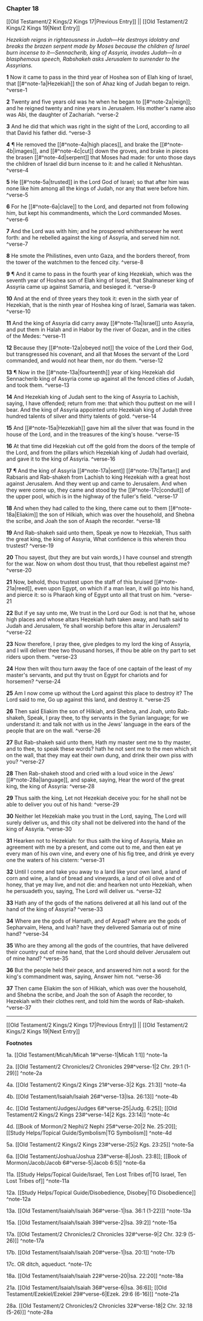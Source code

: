 ### Chapter 18

[[Old Testament/2 Kings/2 Kings 17|Previous Entry]]  ||  [[Old Testament/2 Kings/2 Kings 19|Next Entry]]

*Hezekiah reigns in righteousness in Judah—He destroys idolatry and breaks the brazen serpent made by Moses because the children of Israel burn incense to it—Sennacherib, king of Assyria, invades Judah—In a blasphemous speech, Rabshakeh asks Jerusalem to surrender to the Assyrians.*

**1**  Now it came to pass in the third year of Hoshea son of Elah king of Israel, that [[#^note-1a|Hezekiah]] the son of Ahaz king of Judah began to reign. ^verse-1

**2**  Twenty and five years old was he when he began to [[#^note-2a|reign]]; and he reigned twenty and nine years in Jerusalem. His mother's name also was Abi, the daughter of Zachariah. ^verse-2

**3**  And he did that which was right in the sight of the Lord, according to all that David his father did. ^verse-3

**4**  ¶ He removed the [[#^note-4a|high places]], and brake the [[#^note-4b|images]], and [[#^note-4c|cut]] down the groves, and brake in pieces the brasen [[#^note-4d|serpent]] that Moses had made: for unto those days the children of Israel did burn incense to it: and he called it Nehushtan. ^verse-4

**5**  He [[#^note-5a|trusted]] in the Lord God of Israel; so that after him was none like him among all the kings of Judah, nor any that were before him. ^verse-5

**6**  For he [[#^note-6a|clave]] to the Lord, and departed not from following him, but kept his commandments, which the Lord commanded Moses. ^verse-6

**7**  And the Lord was with him; and he prospered whithersoever he went forth: and he rebelled against the king of Assyria, and served him not. ^verse-7

**8**  He smote the Philistines, even unto Gaza, and the borders thereof, from the tower of the watchmen to the fenced city. ^verse-8

**9**  ¶ And it came to pass in the fourth year of king Hezekiah, which was the seventh year of Hoshea son of Elah king of Israel, that Shalmaneser king of Assyria came up against Samaria, and besieged it. ^verse-9

**10**  And at the end of three years they took it: even in the sixth year of Hezekiah, that is the ninth year of Hoshea king of Israel, Samaria was taken. ^verse-10

**11**  And the king of Assyria did carry away [[#^note-11a|Israel]] unto Assyria, and put them in Halah and in Habor by the river of Gozan, and in the cities of the Medes: ^verse-11

**12**  Because they [[#^note-12a|obeyed not]] the voice of the Lord their God, but transgressed his covenant, and all that Moses the servant of the Lord commanded, and would not hear them, nor do them. ^verse-12

**13**  ¶ Now in the [[#^note-13a|fourteenth]] year of king Hezekiah did Sennacherib king of Assyria come up against all the fenced cities of Judah, and took them. ^verse-13

**14**  And Hezekiah king of Judah sent to the king of Assyria to Lachish, saying, I have offended; return from me: that which thou puttest on me will I bear. And the king of Assyria appointed unto Hezekiah king of Judah three hundred talents of silver and thirty talents of gold. ^verse-14

**15**  And [[#^note-15a|Hezekiah]] gave him all the silver that was found in the house of the Lord, and in the treasures of the king's house. ^verse-15

**16**  At that time did Hezekiah cut off the gold from the doors of the temple of the Lord, and from the pillars which Hezekiah king of Judah had overlaid, and gave it to the king of Assyria. ^verse-16

**17**  ¶ And the king of Assyria [[#^note-17a|sent]] [[#^note-17b|Tartan]] and Rabsaris and Rab-shakeh from Lachish to king Hezekiah with a great host against Jerusalem. And they went up and came to Jerusalem. And when they were come up, they came and stood by the [[#^note-17c|conduit]] of the upper pool, which is in the highway of the fuller's field. ^verse-17

**18**  And when they had called to the king, there came out to them [[#^note-18a|Eliakim]] the son of Hilkiah, which was over the household, and Shebna the scribe, and Joah the son of Asaph the recorder. ^verse-18

**19**  And Rab-shakeh said unto them, Speak ye now to Hezekiah, Thus saith the great king, the king of Assyria, What confidence is this wherein thou trustest? ^verse-19

**20**  Thou sayest, (but they are but vain words,) I have counsel and strength for the war. Now on whom dost thou trust, that thou rebellest against me? ^verse-20

**21**  Now, behold, thou trustest upon the staff of this bruised [[#^note-21a|reed]], even upon Egypt, on which if a man lean, it will go into his hand, and pierce it: so is Pharaoh king of Egypt unto all that trust on him. ^verse-21

**22**  But if ye say unto me, We trust in the Lord our God: is not that he, whose high places and whose altars Hezekiah hath taken away, and hath said to Judah and Jerusalem, Ye shall worship before this altar in Jerusalem? ^verse-22

**23**  Now therefore, I pray thee, give pledges to my lord the king of Assyria, and I will deliver thee two thousand horses, if thou be able on thy part to set riders upon them. ^verse-23

**24**  How then wilt thou turn away the face of one captain of the least of my master's servants, and put thy trust on Egypt for chariots and for horsemen? ^verse-24

**25**  Am I now come up without the Lord against this place to destroy it? The Lord said to me, Go up against this land, and destroy it. ^verse-25

**26**  Then said Eliakim the son of Hilkiah, and Shebna, and Joah, unto Rab-shakeh, Speak, I pray thee, to thy servants in the Syrian language; for we understand it: and talk not with us in the Jews' language in the ears of the people that are on the wall. ^verse-26

**27**  But Rab-shakeh said unto them, Hath my master sent me to thy master, and to thee, to speak these words? hath he not sent me to the men which sit on the wall, that they may eat their own dung, and drink their own piss with you? ^verse-27

**28**  Then Rab-shakeh stood and cried with a loud voice in the Jews' [[#^note-28a|language]], and spake, saying, Hear the word of the great king, the king of Assyria: ^verse-28

**29**  Thus saith the king, Let not Hezekiah deceive you: for he shall not be able to deliver you out of his hand: ^verse-29

**30**  Neither let Hezekiah make you trust in the Lord, saying, The Lord will surely deliver us, and this city shall not be delivered into the hand of the king of Assyria. ^verse-30

**31**  Hearken not to Hezekiah: for thus saith the king of Assyria, Make an agreement with me by a present, and come out to me, and then eat ye every man of his own vine, and every one of his fig tree, and drink ye every one the waters of his cistern: ^verse-31

**32**  Until I come and take you away to a land like your own land, a land of corn and wine, a land of bread and vineyards, a land of oil olive and of honey, that ye may live, and not die: and hearken not unto Hezekiah, when he persuadeth you, saying, The Lord will deliver us. ^verse-32

**33**  Hath any of the gods of the nations delivered at all his land out of the hand of the king of Assyria? ^verse-33

**34**  Where are the gods of Hamath, and of Arpad? where are the gods of Sepharvaim, Hena, and Ivah? have they delivered Samaria out of mine hand? ^verse-34

**35**  Who are they among all the gods of the countries, that have delivered their country out of mine hand, that the Lord should deliver Jerusalem out of mine hand? ^verse-35

**36**  But the people held their peace, and answered him not a word: for the king's commandment was, saying, Answer him not. ^verse-36

**37**  Then came Eliakim the son of Hilkiah, which was over the household, and Shebna the scribe, and Joah the son of Asaph the recorder, to Hezekiah with their clothes rent, and told him the words of Rab-shakeh. ^verse-37


---
[[Old Testament/2 Kings/2 Kings 17|Previous Entry]]  ||  [[Old Testament/2 Kings/2 Kings 19|Next Entry]]


**Footnotes**


1a. [[Old Testament/Micah/Micah 1#^verse-1|Micah 1:1]] ^note-1a

2a. [[Old Testament/2 Chronicles/2 Chronicles 29#^verse-1|2 Chr. 29:1 (1-29)]] ^note-2a

4a. [[Old Testament/2 Kings/2 Kings 21#^verse-3|2 Kgs. 21:3]] ^note-4a

4b. [[Old Testament/Isaiah/Isaiah 26#^verse-13|Isa. 26:13]] ^note-4b

4c. [[Old Testament/Judges/Judges 6#^verse-25|Judg. 6:25]]; [[Old Testament/2 Kings/2 Kings 23#^verse-14|2 Kgs. 23:14]] ^note-4c

4d. [[Book of Mormon/2 Nephi/2 Nephi 25#^verse-20|2 Ne. 25:20]]; [[Study Helps/Topical Guide/Symbolism|TG Symbolism]] ^note-4d

5a. [[Old Testament/2 Kings/2 Kings 23#^verse-25|2 Kgs. 23:25]] ^note-5a

6a. [[Old Testament/Joshua/Joshua 23#^verse-8|Josh. 23:8]]; [[Book of Mormon/Jacob/Jacob 6#^verse-5|Jacob 6:5]] ^note-6a

11a. [[Study Helps/Topical Guide/Israel, Ten Lost Tribes of|TG Israel, Ten Lost Tribes of]] ^note-11a

12a. [[Study Helps/Topical Guide/Disobedience, Disobey|TG Disobedience]] ^note-12a

13a. [[Old Testament/Isaiah/Isaiah 36#^verse-1|Isa. 36:1 (1-22)]] ^note-13a

15a. [[Old Testament/Isaiah/Isaiah 39#^verse-2|Isa. 39:2]] ^note-15a

17a. [[Old Testament/2 Chronicles/2 Chronicles 32#^verse-9|2 Chr. 32:9 (5-26)]] ^note-17a

17b. [[Old Testament/Isaiah/Isaiah 20#^verse-1|Isa. 20:1]] ^note-17b

17c. OR ditch, aqueduct. ^note-17c

18a. [[Old Testament/Isaiah/Isaiah 22#^verse-20|Isa. 22:20]] ^note-18a

21a. [[Old Testament/Isaiah/Isaiah 36#^verse-6|Isa. 36:6]]; [[Old Testament/Ezekiel/Ezekiel 29#^verse-6|Ezek. 29:6 (6-16)]] ^note-21a

28a. [[Old Testament/2 Chronicles/2 Chronicles 32#^verse-18|2 Chr. 32:18 (5-26)]] ^note-28a
